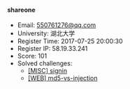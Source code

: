 #### shareone  

* Email: 550761276@qq.com  
* University: 湖北大学  
* Register Time: 2017-07-25 20:00:30  
* Register IP: 58.19.33.241  
* Score: 101  
* Solved challenges: 
  * [[MISC] signin](https://github.com/SniperOJ/Challenges/blob/master/MISC/signin.json)  
  * [[WEB] md5-vs-injection](https://github.com/SniperOJ/Challenges/blob/master/WEB/md5-vs-injection.json)  
